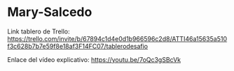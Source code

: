 # Mary-Salcedo
Link tablero de Trello: https://trello.com/invite/b/67894c1d4e0d1b966596c2d8/ATTI46a15635a510f3c628b7b7e59f8e18af3F14FC07/tablerodesafio 

Enlace del vídeo explicativo: https://youtu.be/7oQc3gSBcVk

